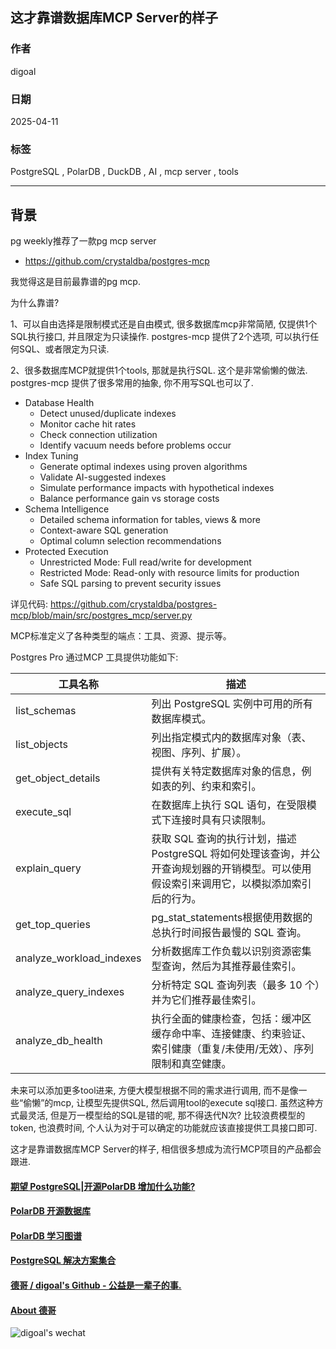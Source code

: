## 这才靠谱数据库MCP Server的样子
                                                                                    
### 作者                                                        
digoal                                                        
                                                               
### 日期                                                             
2025-04-11                                                       
                                                            
### 标签                                                          
PostgreSQL , PolarDB , DuckDB , AI , mcp server , tools      
                                                                                   
----                                                            
                                                                          
## 背景   
pg weekly推荐了一款pg mcp server  
- https://github.com/crystaldba/postgres-mcp  
  
我觉得这是目前最靠谱的pg mcp.  
  
为什么靠谱?  
  
1、可以自由选择是限制模式还是自由模式, 很多数据库mcp非常简陋, 仅提供1个SQL执行接口, 并且限定为只读操作. postgres-mcp 提供了2个选项, 可以执行任何SQL、或者限定为只读.  
  
2、很多数据库MCP就提供1个tools, 那就是执行SQL. 这个是非常偷懒的做法. postgres-mcp 提供了很多常用的抽象, 你不用写SQL也可以了.   
  
- Database Health  
    - Detect unused/duplicate indexes  
    - Monitor cache hit rates  
    - Check connection utilization  
    - Identify vacuum needs before problems occur  
- Index Tuning  
    - Generate optimal indexes using proven algorithms  
    - Validate AI-suggested indexes  
    - Simulate performance impacts with hypothetical indexes  
    - Balance performance gain vs storage costs  
- Schema Intelligence  
    - Detailed schema information for tables, views & more  
    - Context-aware SQL generation  
    - Optimal column selection recommendations  
- Protected Execution  
    - Unrestricted Mode: Full read/write for development  
    - Restricted Mode: Read-only with resource limits for production  
    - Safe SQL parsing to prevent security issues  
  
详见代码: https://github.com/crystaldba/postgres-mcp/blob/main/src/postgres_mcp/server.py  
  
MCP标准定义了各种类型的端点：工具、资源、提示等。   
  
Postgres Pro 通过MCP 工具提供功能如下:   
  
工具名称	| 描述  
---|---  
list_schemas	|列出 PostgreSQL 实例中可用的所有数据库模式。  
list_objects	|列出指定模式内的数据库对象（表、视图、序列、扩展）。  
get_object_details	|提供有关特定数据库对象的信息，例如表的列、约束和索引。  
execute_sql	|在数据库上执行 SQL 语句，在受限模式下连接时具有只读限制。  
explain_query	|获取 SQL 查询的执行计划，描述 PostgreSQL 将如何处理该查询，并公开查询规划器的开销模型。可以使用假设索引来调用它，以模拟添加索引后的行为。  
get_top_queries	|pg_stat_statements根据使用数据的总执行时间报告最慢的 SQL 查询。  
analyze_workload_indexes	|分析数据库工作负载以识别资源密集型查询，然后为其推荐最佳索引。  
analyze_query_indexes	|分析特定 SQL 查询列表（最多 10 个）并为它们推荐最佳索引。  
analyze_db_health	|执行全面的健康检查，包括：缓冲区缓存命中率、连接健康、约束验证、索引健康（重复/未使用/无效）、序列限制和真空健康。  
  
未来可以添加更多tool进来, 方便大模型根据不同的需求进行调用, 而不是像一些“偷懒”的mcp, 让模型先提供SQL, 然后调用tool的execute sql接口. 虽然这种方式最灵活, 但是万一模型给的SQL是错的呢, 那不得迭代N次? 比较浪费模型的token, 也浪费时间, 个人认为对于可以确定的功能就应该直接提供工具接口即可.       
  
这才是靠谱数据库MCP Server的样子, 相信很多想成为流行MCP项目的产品都会跟进.     
  
    
  
#### [期望 PostgreSQL|开源PolarDB 增加什么功能?](https://github.com/digoal/blog/issues/76 "269ac3d1c492e938c0191101c7238216")
  
  
#### [PolarDB 开源数据库](https://openpolardb.com/home "57258f76c37864c6e6d23383d05714ea")
  
  
#### [PolarDB 学习图谱](https://www.aliyun.com/database/openpolardb/activity "8642f60e04ed0c814bf9cb9677976bd4")
  
  
#### [PostgreSQL 解决方案集合](../201706/20170601_02.md "40cff096e9ed7122c512b35d8561d9c8")
  
  
#### [德哥 / digoal's Github - 公益是一辈子的事.](https://github.com/digoal/blog/blob/master/README.md "22709685feb7cab07d30f30387f0a9ae")
  
  
#### [About 德哥](https://github.com/digoal/blog/blob/master/me/readme.md "a37735981e7704886ffd590565582dd0")
  
  
![digoal's wechat](../pic/digoal_weixin.jpg "f7ad92eeba24523fd47a6e1a0e691b59")
  
